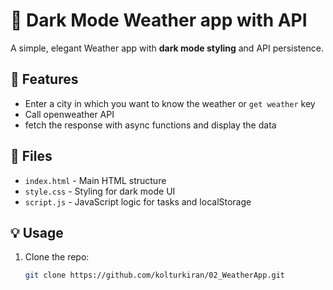 # 📝 Dark Mode Weather app with API

A simple, elegant Weather app with **dark mode styling** and API persistence.

## 🌟 Features

- Enter a city in which you want to know the weather or `get weather` key
- Call openweather API
- fetch the response with async functions and display the data

## 📁 Files

- `index.html` - Main HTML structure
- `style.css` - Styling for dark mode UI
- `script.js` - JavaScript logic for tasks and localStorage

## 💡 Usage

1. Clone the repo:
   ```bash
   git clone https://github.com/kolturkiran/02_WeatherApp.git
